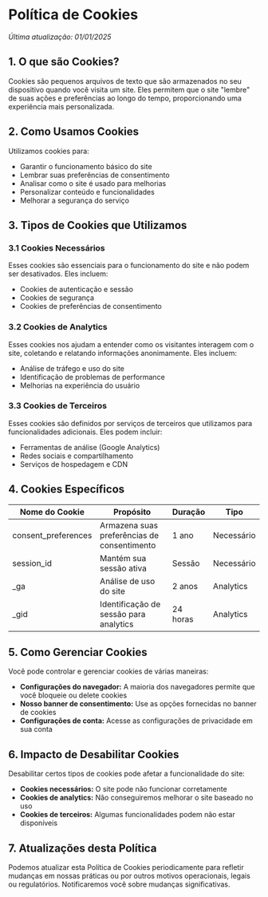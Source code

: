 # Política de Cookies

_Última atualização: 01/01/2025_

## 1. O que são Cookies?

Cookies são pequenos arquivos de texto que são armazenados no seu dispositivo quando você visita um site. Eles permitem que o site "lembre" de suas ações e preferências ao longo do tempo, proporcionando uma experiência mais personalizada.

## 2. Como Usamos Cookies

Utilizamos cookies para:

- Garantir o funcionamento básico do site
- Lembrar suas preferências de consentimento
- Analisar como o site é usado para melhorias
- Personalizar conteúdo e funcionalidades
- Melhorar a segurança do serviço

## 3. Tipos de Cookies que Utilizamos

### 3.1 Cookies Necessários

Esses cookies são essenciais para o funcionamento do site e não podem ser desativados. Eles incluem:

- Cookies de autenticação e sessão
- Cookies de segurança
- Cookies de preferências de consentimento

### 3.2 Cookies de Analytics

Esses cookies nos ajudam a entender como os visitantes interagem com o site, coletando e relatando informações anonimamente. Eles incluem:

- Análise de tráfego e uso do site
- Identificação de problemas de performance
- Melhorias na experiência do usuário

### 3.3 Cookies de Terceiros

Esses cookies são definidos por serviços de terceiros que utilizamos para funcionalidades adicionais. Eles podem incluir:

- Ferramentas de análise (Google Analytics)
- Redes sociais e compartilhamento
- Serviços de hospedagem e CDN

## 4. Cookies Específicos

| Nome do Cookie      | Propósito                                   | Duração  | Tipo       |
| ------------------- | ------------------------------------------- | -------- | ---------- |
| consent_preferences | Armazena suas preferências de consentimento | 1 ano    | Necessário |
| session_id          | Mantém sua sessão ativa                     | Sessão   | Necessário |
| \_ga                | Análise de uso do site                      | 2 anos   | Analytics  |
| \_gid               | Identificação de sessão para analytics      | 24 horas | Analytics  |

## 5. Como Gerenciar Cookies

Você pode controlar e gerenciar cookies de várias maneiras:

- **Configurações do navegador:** A maioria dos navegadores permite que você bloqueie ou delete cookies
- **Nosso banner de consentimento:** Use as opções fornecidas no banner de cookies
- **Configurações de conta:** Acesse as configurações de privacidade em sua conta

## 6. Impacto de Desabilitar Cookies

Desabilitar certos tipos de cookies pode afetar a funcionalidade do site:

- **Cookies necessários:** O site pode não funcionar corretamente
- **Cookies de analytics:** Não conseguiremos melhorar o site baseado no uso
- **Cookies de terceiros:** Algumas funcionalidades podem não estar disponíveis

## 7. Atualizações desta Política

Podemos atualizar esta Política de Cookies periodicamente para refletir mudanças em nossas práticas ou por outros motivos operacionais, legais ou regulatórios. Notificaremos você sobre mudanças significativas.
